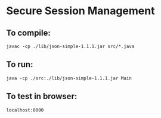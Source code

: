 # Secure Session Management

## To compile:
```
javac -cp ./lib/json-simple-1.1.1.jar src/*.java
```
## To run:
```
java -cp ./src:./lib/json-simple-1.1.1.jar Main
```
## To test in browser:
```
localhost:8000
```
